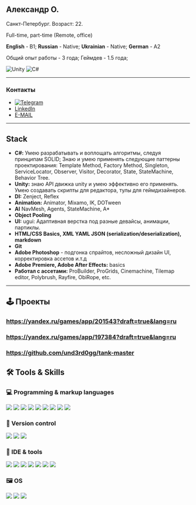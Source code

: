 ## Александр О.
Санкт-Петербург. Возраст: 22.

Full-time, part-time (Remote, office)

**English** - B1; **Russian** - Native; **Ukrainian** - Native; **German** - A2

Общий опыт работы - 3 года; Геймдев - 1.5 года;


![Unity](https://img.shields.io/badge/unity-%23000000.svg?style=for-the-badge&logo=unity&logoColor=white)
![C#](https://img.shields.io/badge/c%23-%23239120.svg?style=for-the-badge&logo=c-sharp&logoColor=white)
***
### Контакты
- [![Telegram](https://img.shields.io/badge/-Telegram-090909?style=for-the-badge&logo=telegram)](https://t.me/und3rd0gg) 
- [LinkedIn](https://www.linkedin.com/in/alexandr-o-832096198/)
- [E-MAIL](mailto:und3rd099@gmail.com)
***
## Stack
- **C#:** Умею разрабатывать и воплощать алгоритмы, следуя принципам SOLID; Знаю и умею применять следующие паттерны проектирования: Template Method, Factory Method, Singleton, ServiceLocator, Observer, Visitor, Decorator, State, StateMachine, Behavior Tree.
- **Unity:** знаю API движка unity и умею эффективно его применять. Умею создавать скрипты для редактора, тулы для геймдизайнеров.
- **DI:** Zenject, Reflex
- **Animation:** Animator, Mixamo, IK, DOTween
- **AI** NavMesh, Agents, StateMachine, A*
- **Object Pooling**
- **UI:** ugui: Адаптивная верстка под разные девайсы, анимации, партиклы.
- **HTML/CSS Basics, XML YAML JSON (serialization/deserialization), markdown**
- **Git**
- **Adobe Photoshop** - подгонка спрайтов, несложный дизайн UI, корректировка ассетов и.т.д
- **Adobe Premiere, Adobe After Effects:** basics
- **Работал с ассетами:** ProBuilder, ProGrids, Cinemachine, Tilemap editor, Polybrush, Rayfire, ObiRope, etc.
***
## 🕹️ Проекты

### https://yandex.ru/games/app/201543?draft=true&lang=ru

### https://yandex.ru/games/app/197384?draft=true&lang=ru

### https://github.com/und3rd0gg/tank-master

## 🛠 Tools & Skills
### 💻 Programming & markup languages
<p align="left">
    <a href="#"><img src="https://img.shields.io/badge/C%2B%2B-00599C?style=for-the-badge&logo=c%2B%2B&logoColor=white"/></a>
    <a href="#"><img src="https://img.shields.io/badge/C%23-239120?style=for-the-badge&logo=c-sharp&logoColor=white" /></a>
    <a href="#"><img src="https://img.shields.io/badge/.NET-5C2D91?style=for-the-badge&logo=.net&logoColor=white"/></a>
    <a href="#"><img src="https://img.shields.io/badge/HTML-239120?style=for-the-badge&logo=html5&logoColor=white"/></a>
    <a href="#"><img src="https://img.shields.io/badge/CSS-239120?&style=for-the-badge&logo=css3&logoColor=white"/></a>
    <a href="#"><img src="https://img.shields.io/badge/JavaScript-323330?style=for-the-badge&logo=javascript&logoColor=F7DF1E"/></a>
    <a href="#"><img src="https://img.shields.io/badge/Json-121011?style=for-the-badge&logo=json&logoColor=white"/></a>
    <a href="#"><img src="https://img.shields.io/badge/markdown-%23000000.svg?style=for-the-badge&logo=markdown&logoColor=white"/></a>
    <a href="#"><img src="https://img.shields.io/badge/Shell_Script-121011?style=for-the-badge&logo=gnu-bash&logoColor=white"/></a>
</p>

### 🔀 Version control
<p align="left">
    <a href="#"><img src="https://img.shields.io/badge/GIT-E44C30?style=for-the-badge&logo=git&logoColor=white"/></a>
    <a href="#"><img src="https://img.shields.io/badge/GitHub-100000?style=for-the-badge&logo=github&logoColor=white"/></a>
    <a href="#"><img src="https://img.shields.io/badge/gitlab-%23181717.svg?style=for-the-badge&logo=gitlab&logoColor=white"/></a>
</p>

### 🧰 IDE & tools
<p align="left">
    <a href="#"><img src="https://img.shields.io/badge/Rider-000000?style=for-the-badge&logo=Rider&logoColor=red"/></a>
    <a href="#"><img src="https://img.shields.io/badge/Visual_Studio-5C2D91?style=for-the-badge&logo=visual%20studio&logoColor=white"/></a>
    <a href="#"><img src="https://img.shields.io/badge/Visual_Studio_Code-0078D4?style=for-the-badge&logo=visual%20studio%20code&logoColor=white"/></a>
    <a href="#"><img src="https://img.shields.io/badge/CMake-%23008FBA.svg?style=for-the-badge&logo=cmake&logoColor=white"/></a>
    <a href="#"><img src="https://img.shields.io/badge/blender-%23F5792A.svg?style=for-the-badge&logo=blender&logoColor=white"/></a>
    <a href="#"><img src="https://img.shields.io/badge/adobe%20photoshop-001c35.svg?style=for-the-badge&logo=adobe%20photoshop"/></a>
    <a href="#"><img src="https://img.shields.io/badge/Adobe%20Illustrator-FF9A00?style=for-the-badge&logo=adobe%20illustrator&logoColor=white"/></a>
</p>

### 🖼 OS
<p align="left">
    <a href="#"><img src="https://img.shields.io/badge/Windows-0078D6?style=for-the-badge&logo=windows&logoColor=white"/></a>
    <a href="#"><img src="https://img.shields.io/badge/Arch_Linux-1793D1?style=for-the-badge&logo=arch-linux&logoColor=white"/></a>
    <a href="#"><img src="https://img.shields.io/badge/Android-3DDC84?style=for-the-badge&logo=android&logoColor=white"/></a>
</p>
